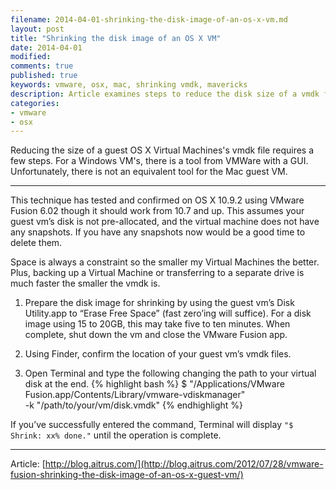 ```yaml
---
filename: 2014-04-01-shrinking-the-disk-image-of-an-os-x-vm.md
layout: post
title: "Shrinking the disk image of an OS X VM"
date: 2014-04-01
modified: 
comments: true
published: true
keywords: vmware, osx, mac, shrinking vmdk, mavericks
description: Article examines steps to reduce the disk size of a vmdk file on a mac.
categories: 
- vmware 
- osx
---
```

Reducing the size of a guest OS X Virtual Machines's vmdk file requires a few steps.  For a Windows VM's, there is a tool from VMWare with a GUI.  Unfortunately, there is not an equivalent tool for the Mac guest VM.

---

This technique has tested and confirmed on OS X 10.9.2 using VMware Fusion 6.02 though it should work from 10.7 and up. This assumes your guest vm’s disk is not pre-allocated, and the virtual machine does not have any snapshots. If you have any snapshots now would be a good time to delete them.  

Space is always a constraint so the smaller my Virtual Machines the better. Plus, backing up a Virtual Machine or transferring to a separate drive is much faster the smaller the vmdk is.

1. Prepare the disk image for shrinking by using the guest vm’s Disk Utility.app to “Erase Free Space” (fast zero’ing will suffice).  For a disk image using 15 to 20GB, this may take five to ten minutes. When complete, shut down the vm and close the VMware Fusion app.

2. Using Finder, confirm the location of your guest vm’s vmdk files.

3. Open Terminal and type the following changing the path to your virtual disk at the end.
{% highlight bash %}
$ "/Applications/VMware Fusion.app/Contents/Library/vmware-vdiskmanager" \
 -k "/path/to/your/vm/disk.vmdk"
{% endhighlight %}

If you’ve successfully entered the command, Terminal will display ``"$ Shrink: xx% done."`` until the operation is complete.  

---

Article: [http://blog.aitrus.com/](http://blog.aitrus.com/2012/07/28/vmware-fusion-shrinking-the-disk-image-of-an-os-x-guest-vm/)
